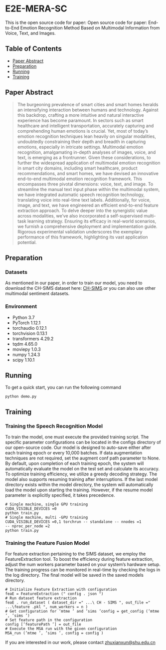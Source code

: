 # E2E-MERA-SC
This is the open source code for paper: Open source code for paper: End-to-End Emotion Recognition Method Based on Multimodal Information from Voice, Text, and Images.
## Table of Contents
- [Paper Abstract](##PaperAbstract)
- [Preparation](##Preparation)
- [Running](##Running)
- [Training](##Training)

## Paper Abstract 

> The burgeoning prevalence of smart cities and smart homes heralds an intensifying interaction between humans and technology. Against this backdrop, crafting a more intuitive and natural interactive experience has become paramount. In sectors such as smart healthcare and intelligent transportation, accurately capturing and comprehending human emotions is crucial. Yet, most of today’s emotion recognition techniques lean heavily on singular modalities, undoubtedly constraining their depth and breadth in capturing emotions, especially in intricate settings. Multimodal emotion recognition, amalgamating in-depth analyses of images, voice, and text, is emerging as a frontrunner. Given these considerations, to further the widespread application of multimodal emotion recognition in smart city domains, including smart healthcare, product recommendations, and smart homes, we have devised an innovative end-to-end multimodal emotion recognition framework. This encompasses three pivotal dimensions: voice, text, and image. To streamline the manual text input phase within the multimodal system, we have integrated automatic speech recognition technology, translating voice into real-time text labels. Additionally, for voice, image, and text, we have engineered an efficient end-to-end feature extraction approach. To delve deeper into the synergistic value across modalities, we’ve also incorporated a self-supervised multi-task learning strategy. Ensuring its efficacy in real-world scenarios, we furnish a comprehensive deployment and implementation guide. Rigorous experimental validation underscores the exemplary performance of this framework, highlighting its vast application potential.

## Preparation
### Datasets
As mentioned in our paper, in order to train our model, you need to download the CH-SIMS dataset here: [CH-SIMS](https://drive.google.com/drive/folders/1A2S4pqCHryGmiqnNSPLv7rEg63WvjCSk).or you can also use other multimodal sentiment datasets.

### Environment

* Python 3.7
* PyTorch 1.12.1
* torchaudio 0.12.1
* torchvision 0.13.1
* transformers 4.29.2
* tqdm 4.65.0
* moviepy 1.0.3
* numpy 1.24.3
* scipy 1.10.1

## Running
To get a quick start, you can run the following command
```
python demo.py
```

## Training
### Training the Speech Recognition Model
To train the model, one must execute the provided training script. The specific parameter configurations can be located in the configs directory of our open-source code. Our model is designed to auto-save either
after each training epoch or every 10,000 batches. If data augmentation techniques are not required, set the augment conf path parameter to None. By default, upon completion of each training epoch, the system
will automatically evaluate the model on the test set and calculate its accuracy. To optimize training efficiency, we utilize a greedy decoding strategy. The model also supports resuming training after 
interruptions. If the last model directory exists within the model directory, the system will automatically load the model upon starting the training. However, if the resume model parameter is explicitly 
specified, it takes precedence.
```
# Single machine, single GPU training
CUDA_VISIBLE_DEVICES =0
python train.py
# Single machine, multi -GPU training
CUDA_VISIBLE_DEVICES =0,1 torchrun -- standalone -- nnodes =1
-- nproc_per_node =2
python train.py
```
### Training the Feature Fusion Model
For feature extraction pertaining to the SIMS dataset, we employ the FeatureExtraction tool. To boost the efficiency during feature extraction, adjust the num workers parameter based on your system’s hardware 
setup.
The training progress can be monitored in real-time by checking the logs in the log directory. The final model will be saved in the saved models directory.
```
# Initialize Feature Extraction with configuration
feaE = FeatureExtraction (" config . json ")
# Run dataset feature extraction
feaE . run_dataset ( dataset_dir =" ...\ CH - SIMS ", out_file =" ...\feature .pkl ", num_workers = n )
# Get configuration for ’mtme ’ and ’sims ’config = get_config (’mtme ’, ’sims ’)
# Set feature path in the configuration
config [’featurePath ’] = out_file
# Execute the MSA run with the given configuration
MSA_run (’mtme ’, ’sims ’, config = config )
```

If you are interested in our work, please contact zhuxianxun@shu.edu.cn  
